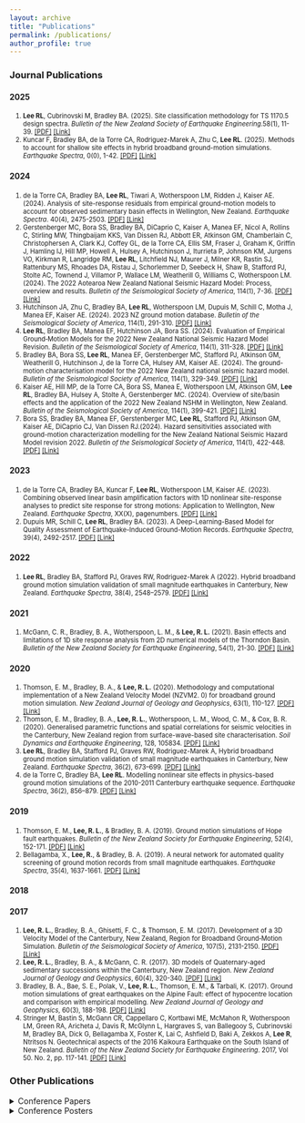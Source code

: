 ```yaml
---
layout: archive
title: "Publications"
permalink: /publications/
author_profile: true
---
```

<style>
    li {font-size: 0.8em;}
</style>

### Journal Publications

#### 2025

1. **Lee RL**, Cubrinovski M, Bradley BA. (2025). Site classification methodology for TS 1170.5 design spectra. *Bulletin of the New Zealand Society of Earthquake Engineering*.58(1), 11-39. [[PDF]](https://lee-robin.github.io/files/Journal/Lee_2025_SiteClassTS1170p5_BNZSEE.pdf) [[Link]](https://doi.org/10.5459/bnzsee.1686)
2. Kuncar F, Bradley BA, de la Torre CA, Rodriguez-Marek A, Zhu C, **Lee RL**. (2025). Methods to account for shallow site effects in hybrid broadband ground-motion simulations. *Earthquake Spectra*, 0(0), 1-42. [[PDF]](https://lee-robin.github.io/files/Journal/Kuncar_2025_MethodsShallowSiteEffectsForSimulations_EQS.pdf) [[Link]](https://doi.org/10.1177/87552930241301059)

#### 2024

1. de la Torre CA, Bradley BA, **Lee RL**, Tiwari A, Wotherspoon LM, Ridden J, Kaiser AE. (2024). Analysis of site-response residuals from empirical ground-motion models to account for observed sedimentary basin effects in Wellington, New Zealand. *Earthquake Spectra*. 40(4), 2475-2503. [[PDF]](https://lee-robin.github.io/files/Journal/delaTorre_2024_EmpiricalSiteResponseResidualsWellington_EQS.pdf) [[Link]](https://doi.org/10.1177/87552930241270562)
2. Gerstenberger MC, Bora SS, Bradley BA, DiCaprio C, Kaiser A, Manea EF, Nicol A, Rollins C, Stirling MW, Thingbaijam KKS, Van Dissen RJ, Abbott ER, Atkinson GM, Chamberlain C, Christophersen A, Clark KJ, Coffey GL, de la Torre CA, Ellis SM, Fraser J, Graham K, Griffin J, Hamling IJ, Hill MP, Howell A, Hulsey A, Hutchinson J, Iturrieta P, Johnson KM, Jurgens VO, Kirkman R, Langridge RM, **Lee RL**, Litchfield NJ, Maurer J, Milner KR, Rastin SJ, Rattenbury MS, Rhoades DA, Ristau J, Schorlemmer D, Seebeck H, Shaw B, Stafford PJ, Stolte AC, Townend J, Villamor P, Wallace LM, Weatherill G, Williams C, Wotherspoon LM. (2024). The 2022 Aotearoa New Zealand National Seismic Hazard Model: Process, overview and results. *Bulletin of the Seismological Society of America*, 114(1), 7-36. [[PDF]](https://lee-robin.github.io/files/Journal/Gerstenberger_2024_NSHM_BSSA.pdf) [[Link]](https://doi.org/10.1785/0120230182)
3. Hutchinson JA, Zhu C, Bradley BA, **Lee RL**, Wotherspoon LM, Dupuis M, Schill C, Motha J, Manea EF, Kaiser AE. (2024). 2023 NZ ground motion database. *Bulletin of the Seismological Society of America*, 114(1), 291-310.  [[PDF]](https://lee-robin.github.io/files/Journal/Hutchinson_2024_GMDB_BSSA.pdf) [[Link]]( https://doi.org/10.1785/0120230184)
4. **Lee RL**, Bradley BA, Manea EF, Hutchinson JA, Bora SS. (2024). Evaluation of Empirical Ground‐Motion Models for the 2022 New Zealand National Seismic Hazard Model Revision. *Bulletin of the Seismological Society of America*, 114(1), 311-328. [[PDF]](https://lee-robin.github.io/files/Journal/Lee_2024_EvaluationOfEmpiricalGMM_BSSA.pdf) [[Link]](https://doi.org/10.1785/0120230180)
5. Bradley BA, Bora SS, **Lee RL**, Manea EF, Gerstenberger MC, Stafford PJ, Atkinson GM, Weatherill G, Hutchinson J, de la Torre CA, Hulsey AM, Kaiser AE. (2024). The ground-motion characterisation model for the 2022 New Zealand national seismic hazard model. *Bulletin of the Seismological Society of America*, 114(1), 329-349. [[PDF]](https://lee-robin.github.io/files/Journal/Bradley_2024_GMCM_BSSA.pdf) [[Link]](https://doi.org/10.1785/0120230170)
6. Kaiser AE, Hill MP, de la Torre CA, Bora SS, Manea E, Wotherspoon LM, Atkinson GM, **Lee RL**, Bradley BA, Hulsey A, Stolte A, Gerstenberger MC. (2024). Overview of site/basin effects and the application of the 2022 New Zealand NSHM in Wellington, New Zealand. *Bulletin of the Seismological Society of America*, 114(1), 399-421. [[PDF]](https://lee-robin.github.io/files/Journal/Kaiser_2024_WellingtonSiteEffects_BSSA.pdf) [[Link]](https://doi.org/10.1785/0120230189)
7. Bora SS, Bradley BA, Manea EF, Gerstenberger MC, **Lee RL**, Stafford PJ, Atkinson GM, Kaiser AE, DiCaprio CJ, Van Dissen RJ.(2024). Hazard sensitivities associated with ground-motion characterization modelling for the New Zealand National Seismic Hazard Model revision 2022. *Bulletin of the Seismological Society of America*, 114(1), 422-448. [[PDF]](https://lee-robin.github.io/files/Journal/Bora_2024_HazardSensitivitiesNSHM_BSSA.pdf) [[Link]](https://doi.org/10.1785/0120230167)

#### 2023

1. de la Torre CA, Bradley BA, Kuncar F, **Lee RL**, Wotherspoon LM, Kaiser AE. (2023). Combining observed linear basin amplification factors with 1D nonlinear site-response analyses to predict site response for strong motions: Application to Wellington, New Zealand. *Earthquake Spectra*, XX(X), pagenumbers. [[PDF]](https://lee-robin.github.io/files/Journal/delaTorre_2023_CombiningObservedLinearWith1dNonlinearSiteResponseAnalyses_EQS.pdf) [[Link]](https://doi.org/10.1177/875529302312097)
2. Dupuis MR, Schill C, **Lee RL**, Bradley BA. (2023). A Deep-Learning-Based Model for Quality Assessment of Earthquake-Induced Ground-Motion Records. *Earthquake Spectra*, 39(4), 2492-2517. [[PDF]](https://lee-robin.github.io/files/Journal/Dupuis_2023_DeepLearningGroundMotionQuality_EQS.pdf) [[Link]](https://doi.org/10.1177/875529302311951)

#### 2022

1. **Lee RL**, Bradley BA, Stafford PJ, Graves RW, Rodriguez-Marek A (2022). Hybrid broadband ground motion simulation validation of small magnitude earthquakes in Canterbury, New Zealand. *Earthquake Spectra*, 38(4), 2548–2579. [[PDF]](https://lee-robin.github.io/files/Journal/Lee_2022_NZSmallMagnitudeSimulationValidation_EQS.pdf) [[Link]](https://doi.org/10.1177/87552930221109297)

#### 2021

1. McGann, C. R., Bradley, B. A., Wotherspoon, L. M., & **Lee, R. L.** (2021). Basin effects and limitations of 1D site response analysis from 2D numerical models of the Thorndon Basin. *Bulletin of the New Zealand Society for Earthquake Engineering*, 54(1), 21-30. [[PDF]](https://lee-robin.github.io/files/Journal/McGann_2021_WellingtonBasin2DSiteResponse_BNZSEE.pdf) [[Link]](https://doi.org/10.5459/bnzsee.54.1.21-30)

#### 2020

1. Thomson, E. M., Bradley, B. A., & **Lee, R. L.** (2020). Methodology and computational implementation of a New Zealand Velocity Model (NZVM2. 0) for broadband ground motion simulation. *New Zealand Journal of Geology and Geophysics*, 63(1), 110-127. [[PDF]](https://lee-robin.github.io/files/Journal/Thomson_2020_NZVM2_NZJGG.pdf) [[Link]](https://doi.org/10.1080/00288306.2019.1636830)
2. Thomson, E. M., Bradley, B. A., **Lee, R. L.**, Wotherspoon, L. M., Wood, C. M., & Cox, B. R. (2020). Generalised parametric functions and spatial correlations for seismic velocities in the Canterbury, New Zealand region from surface-wave-based site characterisation. *Soil Dynamics and Earthquake Engineering*, 128, 105834. [[PDF]](https://lee-robin.github.io/files/Journal/Thomson_2020_ParametricFunctionsVelocity_SDEE.pdf) [[Link]](https://doi.org/10.1016/j.soildyn.2019.105834)
3. **Lee RL**, Bradley BA, Stafford PJ, Graves RW, Rodriguez-Marek A, Hybrid broadband ground motion simulation validation of small magnitude earthquakes in Canterbury, New Zealand. *Earthquake Spectra*, 36(2), 673–699. [[PDF]](https://lee-robin.github.io/files/Journal/Lee_2020_CanterburySmallMagnitudeSimulationValidation_EQS.pdf) [[Link]](https://doi.org/10.1177/8755293019891718)
4. de la Torre C, Bradley BA, **Lee RL**. Modelling nonlinear site effects in physics-based ground motion simulations of the 2010-2011 Canterbury earthquake sequence. *Earthquake Spectra*, 36(2), 856–879. [[PDF]](https://lee-robin.github.io/files/Journal/delaTorre_2020_NonlinearSiteResponseCanterburySimulations_EQS.pdf) [[Link]](https://doi.org/10.1177/8755293019891729)

#### 2019

1. Thomson, E. M., **Lee, R. L.**, & Bradley, B. A. (2019). Ground motion simulations of Hope fault earthquakes. *Bulletin of the New Zealand Society for Earthquake Engineering*, 52(4), 152-171. [[PDF]](https://lee-robin.github.io/files/Journal/Thomson_2020_HopeFaultSimulation_BNZSEE.pdf) [[Link]](https://doi.org/10.5459/bnzsee.52.4.152-171)
2. Bellagamba, X., **Lee, R.**, & Bradley, B. A. (2019). A neural network for automated quality screening of ground motion records from small magnitude earthquakes. *Earthquake Spectra*, 35(4), 1637-1661. [[PDF]](https://lee-robin.github.io/files/Journal/Bellagamba_2019_GroundMotionClassificationNeuralNetwork_EQS.pdf) [[Link]](https://doi.org/10.1193/122118EQS292M)

#### 2018

#### 2017

1. **Lee, R. L.**, Bradley, B. A., Ghisetti, F. C., & Thomson, E. M. (2017). Development of a 3D Velocity Model of the Canterbury, New Zealand, Region for Broadband Ground‐Motion Simulation. *Bulletin of the Seismological Society of America*, 107(5), 2131-2150. [[PDF]](https://lee-robin.github.io/files/Journal/Lee_2017_CantVM_BSSA.pdf) [[Link]](https://doi.org/10.1785/0120160326)
2. **Lee, R. L.**, Bradley, B. A., & McGann, C. R. (2017). 3D models of Quaternary-aged sedimentary successions within the Canterbury, New Zealand region. *New Zealand Journal of Geology and Geophysics*, 60(4), 320-340. [[PDF]](https://lee-robin.github.io/files/Journal/Lee_2017_QuaternaryModel_NZJGG.pdf) [[Link]](https://doi.org/10.1080/00288306.2017.1334671)
3. Bradley, B. A., Bae, S. E., Polak, V., **Lee, R. L.**, Thomson, E. M., & Tarbali, K. (2017). Ground motion simulations of great earthquakes on the Alpine Fault: effect of hypocentre location and comparison with empirical modelling. *New Zealand Journal of Geology and Geophysics*, 60(3), 188-198. [[PDF]](https://lee-robin.github.io/files/Journal/Bradley_2017_GroundMotionSimulationAlpineFault_NZJGG.pdf) [[Link]](https://doi.org/10.1080/00288306.2017.1297313)
4. Stringer M, Bastin S, McGann CR, Cappellaro C, Kortbawi ME, McMahon R, Wotherspoon LM, Green RA, Aricheta J, Davis R, McGlynn L, Hargraves S, van Ballegooy S, Cubrinovski M, Bradley BA, Dick G, Bellagamba X, Foster K, Lai C, Ashfield D, Baki A, Zekkos A, **Lee R**, Ntritsos N. Geotechnical aspects of the 2016 Kaikoura Earthquake on the South Island of New Zealand.  *Bulletin of the New Zealand Society for Earthquake Engineering*. 2017, Vol 50. No. 2, pp. 117-141. [[PDF]](https://lee-robin.github.io/files/Journal/Stringer_2017_GeotechnicalAspectsKaikoura_BNZSEE.pdf) [[Link]](https://doi.org/10.5459/bnzsee.50.2.117-141)

### Other Publications

<details>
    <summary>Conference Papers</summary>
    <ul>
        <li><a href="/files/ConferencePapers/Bradley_2018_SimulationBasedGmSimulationNzGeohazards_GEESDV.pdf" target="_blank">Bradley_2018_SimulationBasedGmSimulationNzGeohazards_GEESDV.pdf</a></li>
        <li><a href="/files/ConferencePapers/Bradley_2020_Cybershake19p5_NZSEE.pdf" target="_blank">Bradley_2020_Cybershake19p5_NZSEE.pdf</a></li>
        <li><a href="/files/ConferencePapers/Hutchinson_2021_ProgressOnNzgmdbNshm_NZSEE.pdf" target="_blank">Hutchinson_2021_ProgressOnNzgmdbNshm_NZSEE.pdf</a></li>
        <li><a href="/files/ConferencePapers/Hutchinson_2022_2021NZgroundmotiondatabase_NZSEE.pdf" target="_blank">Hutchinson_2022_2021NZgroundmotiondatabase_NZSEE.pdf</a></li>
        <li><a href="/files/ConferencePapers/Kaiser_2016_GeoNetStationSiteCharacterization2015Update_NZSEE.pdf" target="_blank">Kaiser_2016_GeoNetStationSiteCharacterization2015Update_NZSEE.pdf</a></li>
        <li><a href="/files/ConferencePapers/Kaiser_2021_WellingtonBasinUpdatePresentation_NZSEE.pdf" target="_blank">Kaiser_2021_WellingtonBasinUpdatePresentation_NZSEE.pdf</a></li>
        <li><a href="/files/ConferencePapers/Lee_2013_VerticalGroundMotionsCanterburyEarthquakes_NZSEE.pdf" target="_blank">Lee_2013_VerticalGroundMotionsCanterburyEarthquakes_NZSEE.pdf</a></li>
        <li><a href="/files/ConferencePapers/Lee_2014_OngoingDevelopmentCanterbury3DVelocityModel_NZSEE.pdf" target="_blank">Lee_2014_OngoingDevelopmentCanterbury3DVelocityModel_NZSEE.pdf</a></li>
        <li><a href="/files/ConferencePapers/Lee_2015_3DgeologyBasedVelocityModelCanterbury_NZSEE.pdf" target="_blank">Lee_2015_3DgeologyBasedVelocityModelCanterbury_NZSEE.pdf</a></li>
        <li><a href="/files/ConferencePapers/Lee_2018_GmSimValidationCanterbury_NZSEE.pdf" target="_blank">Lee_2018_GmSimValidationCanterbury_NZSEE.pdf</a></li>
        <li><a href="/files/ConferencePapers/Lee_2018_ValidationGmCanterburySmallMw_GEESDV.pdf" target="_blank">Lee_2018_ValidationGmCanterburySmallMw_GEESDV.pdf</a></li>
        <li><a href="/files/ConferencePapers/Lee_2019_TowardNzWideValidationBroadbandGmSim_PCEE.pdf" target="_blank">Lee_2019_TowardNzWideValidationBroadbandGmSim_PCEE.pdf</a></li>
        <li><a href="/files/ConferencePapers/Lee_2020_SourceModellingConsiderationsGmSimValidation_NZSEE.pdf" target="_blank">Lee_2020_SourceModellingConsiderationsGmSimValidation_NZSEE.pdf</a></li>
        <li><a href="/files/ConferencePapers/Lee_2021_GmSimValidationModerateMagNzEvents_NZSEE.pdf" target="_blank">Lee_2021_GmSimValidationModerateMagNzEvents_NZSEE.pdf</a></li>
        <li><a href="/files/ConferencePapers/Lee_2022_EvaluationGmmsNzDatabase_NZSEE.pdf" target="_blank">Lee_2022_EvaluationGmmsNzDatabase_NZSEE.pdf</a></li>
        <li><a href="/files/ConferencePapers/Loghman_2021_ValidationGmSimulationsComplexStructuralResponse_NZSEE.pdf" target="_blank">Loghman_2021_ValidationGmSimulationsComplexStructuralResponse_NZSEE.pdf</a></li>
        <li><a href="/files/ConferencePapers/Neill_2019_ParameterUncertaintySensitivityAnalysis22Feb2011Eq_PCEE.pdf" target="_blank">Neill_2019_ParameterUncertaintySensitivityAnalysis22Feb2011Eq_PCEE.pdf</a></li>
        <li><a href="/files/ConferencePapers/Neill_2021_GmSimValidationWUncertaintiesSmallMagCanterburyStudy_NZSEE.pdf" target="_blank">Neill_2021_GmSimValidationWUncertaintiesSmallMagCanterburyStudy_NZSEE.pdf</a></li>
        <li><a href="/files/ConferencePapers/Nguyen_2021_FullWaveformTomographySthIslandNz_NZSEE.pdf" target="_blank">Nguyen_2021_FullWaveformTomographySthIslandNz_NZSEE.pdf</a></li>
        <li><a href="/files/ConferencePapers/Tarbali_2019_Cybershakev18p5NzPsha_7ICEGE.pdf" target="_blank">Tarbali_2019_Cybershakev18p5NzPsha_7ICEGE.pdf</a></li>
        <li><a href="/files/ConferencePapers/Tarbali_2019_Cybershakev18p5_PCEE.pdf" target="_blank">Tarbali_2019_Cybershakev18p5_PCEE.pdf</a></li>
    </ul>
</details>

<details>
    <summary>Conference Posters</summary>
    <ul>
        <li><a href="/files/ConferencePosters/Bellagamba_2018_GMClassification_QCAM_poster.pdf" target="_blank">Bellagamba_2018_GMClassification_QCAM_poster.pdf</a></li>
        <li><a href="/files/ConferencePosters/Bradley_2015_CanterburyVelocityModelV1_SCEC_poster.pdf" target="_blank">Bradley_2015_CanterburyVelocityModelV1_SCEC_poster.pdf</a></li>
        <li><a href="/files/ConferencePosters/Bradley_2019_Cybershake19p5_QCAMSCEC_poster.pdf" target="_blank">Bradley_2019_Cybershake19p5_QCAMSCEC_poster.pdf</a></li>
        <li><a href="/files/ConferencePosters/Dupuis_2020_NNetGmClassification_QCAM_poster.pdf" target="_blank">Dupuis_2020_NNetGmClassification_QCAM_poster.pdf</a></li>
        <li><a href="/files/ConferencePosters/Huang_2017_RealTimeGroundMotionSim_QCAM_poster.pdf" target="_blank">Huang_2017_RealTimeGroundMotionSim_QCAM_poster.pdf</a></li>
        <li><a href="/files/ConferencePosters/Lee_2013_CanterburyVelocityModel_SCEC_poster.pdf" target="_blank">Lee_2013_CanterburyVelocityModel_SCEC_poster.pdf</a></li>
        <li><a href="/files/ConferencePosters/Lee_2014_ProgressTowardCanterburyVelocityModelV1_SCEC_poster.pdf" target="_blank">Lee_2014_ProgressTowardCanterburyVelocityModelV1_SCEC_poster.pdf</a></li>
        <li><a href="/files/ConferencePosters/Lee_2016_GMSVInversion_SCEC_poster.pdf" target="_blank">Lee_2016_GMSVInversion_SCEC_poster.pdf</a></li>
        <li><a href="/files/ConferencePosters/Lee_2016_QualityFactorCorrelations_NZSEE_poster.pdf" target="_blank">Lee_2016_QualityFactorCorrelations_NZSEE_poster.pdf</a></li>
        <li><a href="/files/ConferencePosters/Lee_2017_SystematicGmSimulationCanterburySmallMwEvents_QCAM_poster.pdf" target="_blank">Lee_2017_SystematicGmSimulationCanterburySmallMwEvents_QCAM_poster.pdf</a></li>
        <li><a href="/files/ConferencePosters/Lee_2018_ValidationGmSimNzWideEqs_QCAM_poster.pdf" target="_blank">Lee_2018_ValidationGmSimNzWideEqs_QCAM_poster.pdf</a></li>
        <li><a href="/files/ConferencePosters/Lee_2019_NzWideGmSimValidation_QCAMSCEC_poster.pdf" target="_blank">Lee_2019_NzWideGmSimValidation_QCAMSCEC_poster.pdf</a></li>
        <li><a href="/files/ConferencePosters/Lee_2020_SourceConsiderationModMagGmSimValidation_QCAM_poster.pdf" target="_blank">Lee_2020_SourceConsiderationModMagGmSimValidation_QCAM_poster.pdf</a></li>
        <li><a href="/files/ConferencePosters/Loghman_2020_GmSimValidationComplexSystems_QCAM_poster.pdf" target="_blank">Loghman_2020_GmSimValidationComplexSystems_QCAM_poster.pdf</a></li>
        <li><a href="/files/ConferencePosters/Motha_2018_QcGmSimWorkflow_QCAM_poster.pdf" target="_blank">Motha_2018_QcGmSimWorkflow_QCAM_poster.pdf</a></li>
        <li><a href="/files/ConferencePosters/Motha_2020_Cybershake20p11_QCAM_poster.pdf" target="_blank">Motha_2020_Cybershake20p11_QCAM_poster.pdf</a></li>
        <li><a href="/files/ConferencePosters/Neill_2019_GmSimValidationWUncertainty_QCAMSCEC_poster.pdf" target="_blank">Neill_2019_GmSimValidationWUncertainty_QCAMSCEC_poster.pdf</a></li>
        <li><a href="/files/ConferencePosters/Neill_2020_GmSimValidationWUncertainty_QCAM_poster.pdf" target="_blank">Neill_2020_GmSimValidationWUncertainty_QCAM_poster.pdf</a></li>
        <li><a href="/files/ConferencePosters/Nguyen_2019_CanterburyFullWaveformTomography_QCAMSCEC_Poster.pdf" target="_blank">Nguyen_2019_CanterburyFullWaveformTomography_QCAMSCEC_Poster.pdf</a></li>
        <li><a href="/files/ConferencePosters/Nguyen_2020_CmtInversion3dVm_SouthIslandNZ_GSNZ_poster.pdf" target="_blank">Nguyen_2020_CmtInversion3dVm_SouthIslandNZ_GSNZ_poster.pdf</a></li>
        <li><a href="/files/ConferencePosters/Nguyen_2020_WaveformTomographySthIsland_QCAM_poster.pdf" target="_blank">Nguyen_2020_WaveformTomographySthIsland_QCAM_poster.pdf</a></li>
        <li><a href="/files/ConferencePosters/Nguyen_2020_waveformtomography_SouthIslandNZ_SCEC_poster.pdf" target="_blank">Nguyen_2020_waveformtomography_SouthIslandNZ_SCEC_poster.pdf</a></li>
        <li><a href="/files/ConferencePosters/Paterson_2020_HikurangiCurvedGeometry_QCAM_poster.pdf" target="_blank">Paterson_2020_HikurangiCurvedGeometry_QCAM_poster.pdf</a></li>
        <li><a href="/files/ConferencePosters/Schill_2020_NNetGmSimulation_QCAM_poster.pdf" target="_blank">Schill_2020_NNetGmSimulation_QCAM_poster.pdf</a></li>
        <li><a href="/files/ConferencePosters/Thomson_2016_CantVM1VisualizationAndExtensions_NZSEE_poster.pdf" target="_blank">Thomson_2016_CantVM1VisualizationAndExtensions_NZSEE_poster.pdf</a></li>
        <li><a href="/files/ConferencePosters/Thomson_2016_SthIslandVelocityModel_QCAM_poster.pdf" target="_blank">Thomson_2016_SthIslandVelocityModel_QCAM_poster.pdf</a></li>
        <li><a href="/files/ConferencePosters/Thomson_2018_HopeFaultGmSimulation_SCEC_poster.pdf" target="_blank">Thomson_2018_HopeFaultGmSimulation_SCEC_poster.pdf</a></li>
        <li><a href="/files/ConferencePosters/Vyas_2018_SiteSpecificHfSimulation_QCAM_poster.pdf" target="_blank">Vyas_2018_SiteSpecificHfSimulation_QCAM_poster.pdf</a></li>
    </ul>
</details>
